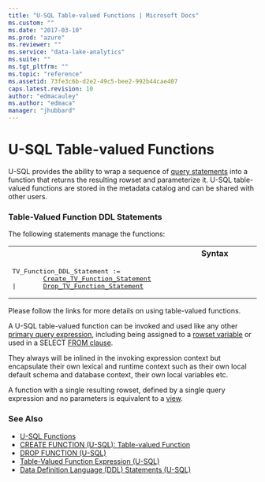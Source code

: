 ```yaml
---
title: "U-SQL Table-valued Functions | Microsoft Docs"
ms.custom: ""
ms.date: "2017-03-10"
ms.prod: "azure"
ms.reviewer: ""
ms.service: "data-lake-analytics"
ms.suite: ""
ms.tgt_pltfrm: ""
ms.topic: "reference"
ms.assetid: 73fe3c6b-d2e2-49c5-bee2-992b44cae407
caps.latest.revision: 10
author: "edmacauley"
ms.author: "edmaca"
manager: "jhubbard"
---
```

# U-SQL Table-valued Functions
U-SQL provides the ability to wrap a sequence of [query statements](query-statements-and-expressions-u-sql.md) into a function that returns the resulting rowset and parameterize it. U-SQL table-valued functions are stored in the metadata catalog and can be shared with other users.  

### Table-Valued Function DDL Statements    
The following statements manage the functions:

<table><th>Syntax</th><tr><td><pre>
TV_Function_DDL_Statement :=                                                                             
        <a href="create-function-u-sql-table-valued-function.md">Create_TV_Function_Statement</a>   
|       <a href="drop-function-u-sql.md">Drop_TV_Function_Statement</a>  
</pre></td></tr></table>

Please follow the links for more details on using table-valued functions.   

A U-SQL table-valued function can be invoked and used like any other [primary query expression](query-statements-and-expressions-u-sql.md), including being assigned to a [rowset variable](query-statements-and-expressions-u-sql.md) or used in a SELECT [FROM clause](from-clause-u-sql.md).  

They always will be inlined in the invoking expression context but encapsulate their own lexical and runtime context such as their own local default schema and database context, their own local variables etc.  
  
A function with a single resulting rowset, defined by a single query expression and no parameters is equivalent to a [view](u-sql-views.md).  
  
### See Also
* [U-SQL Functions](u-sql-functions.md)  
* [CREATE FUNCTION (U-SQL): Table-valued Function](create-function-u-sql-table-valued-function.md)  
* [DROP FUNCTION (U-SQL)](drop-function-u-sql.md)  
* [Table-Valued Function Expression (U-SQL)](table-valued-function-expression-u-sql.md)   
* [Data Definition Language (DDL) Statements (U-SQL)](data-definition-language-ddl-statements-u-sql.md)   
